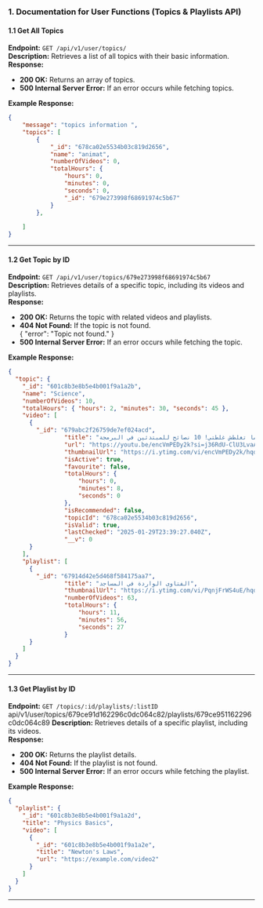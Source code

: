 ### **1. Documentation for User Functions (Topics & Playlists API)**  

#### **1.1 Get All Topics**  
**Endpoint:** `GET /api/v1/user/topics/`  
**Description:** Retrieves a list of all topics with their basic information.  
**Response:**  
- **200 OK:** Returns an array of topics.  
- **500 Internal Server Error:** If an error occurs while fetching topics.  

**Example Response:**  
```json
{
    "message": "topics information ",
    "topics": [
        {
            "_id": "678ca02e5534b03c819d2656",
            "name": "animat",
            "numberOfVideos": 0,
            "totalHours": {
                "hours": 0,
                "minutes": 0,
                "seconds": 0,
                "_id": "679e273998f68691974c5b67"
            }
        },
       
    ]
}
```

---

#### **1.2 Get Topic by ID**  
**Endpoint:** `GET /api/v1/user/topics/679e273998f68691974c5b67`  
**Description:** Retrieves details of a specific topic, including its videos and playlists.  
**Response:**  
- **200 OK:** Returns the topic with related videos and playlists.  
- **404 Not Found:** If the topic is not found.  
{
    "error": "Topic not found."
}
- **500 Internal Server Error:** If an error occurs while fetching the topic.  

**Example Response:**  
```json
{
  "topic": {
    "_id": "601c8b3e8b5e4b001f9a1a2b",
    "name": "Science",
    "numberOfVideos": 10,
    "totalHours": { "hours": 2, "minutes": 30, "seconds": 45 },
    "video": [
      {
        "_id": "679abc2f26759de7ef024acd",
                "title": "ما تغلطش غلطتي! 10 نصائح للمبتدئين في البرمجة",
                "url": "https://youtu.be/encVmPEDy2k?si=j36RdU-ClU3LvaAt",
                "thumbnailUrl": "https://i.ytimg.com/vi/encVmPEDy2k/hqdefault.jpg",
                "isActive": true,
                "favourite": false,
                "totalHours": {
                    "hours": 0,
                    "minutes": 8,
                    "seconds": 0
                },
                "isRecommended": false,
                "topicId": "678ca02e5534b03c819d2656",
                "isValid": true,
                "lastChecked": "2025-01-29T23:39:27.040Z",
                "__v": 0
      }
    ],
    "playlist": [
      {
        "_id": "67914d42e5d468f584175aa7",
                "title": "الفتاوى الواردة في المساجد",
                "thumbnailUrl": "https://i.ytimg.com/vi/PqnjFrWS4uE/hqdefault.jpg",
                "numberOfVideos": 63,
                "totalHours": {
                    "hours": 11,
                    "minutes": 56,
                    "seconds": 27
                }
      }
    ]
  }
}
```

---

#### **1.3 Get Playlist by ID**  
**Endpoint:** `GET /topics/:id/playlists/:listID`  
api/v1/user/topics/679ce91d162296c0dc064c82/playlists/679ce951162296c0dc064c89
**Description:** Retrieves details of a specific playlist, including its videos.  
**Response:**  
- **200 OK:** Returns the playlist details.  
- **404 Not Found:** If the playlist is not found.  
- **500 Internal Server Error:** If an error occurs while fetching the playlist.  

**Example Response:**  
```json
{
  "playlist": {
    "_id": "601c8b3e8b5e4b001f9a1a2d",
    "title": "Physics Basics",
    "video": [
      {
        "_id": "601c8b3e8b5e4b001f9a1a2e",
        "title": "Newton's Laws",
        "url": "https://example.com/video2"
      }
    ]
  }
}
```

---

